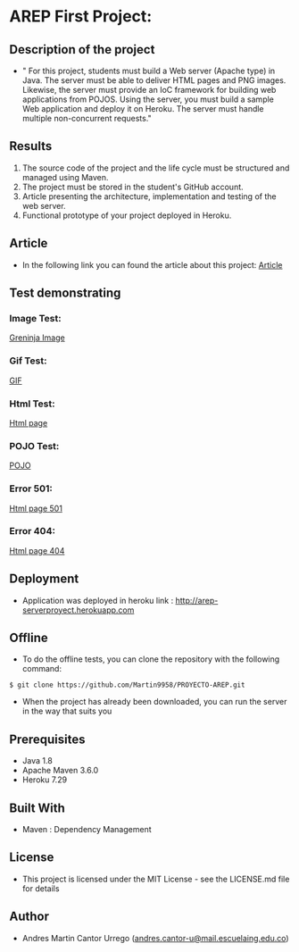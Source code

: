 # AREP First Project:

## Description of the project
- " For this project, students must build a Web server (Apache type) in Java. The server must be able to deliver HTML pages and PNG images. Likewise, the server must provide an IoC framework for building web applications from POJOS. Using the server, you must build a sample Web application and deploy it on Heroku. The server must handle multiple non-concurrent requests."

## Results
1. The source code of the project and the life cycle must be structured and managed using Maven.
2. The project must be stored in the student's GitHub account.
3. Article presenting the architecture, implementation and testing of the web server.
4. Functional prototype of your project deployed in Heroku.

## Article
- In the following link you can found the article about this project:
[Article](https://docs.google.com/document/d/1lcQBYDvidzbFaZVGwE9O8ErckpnNpNphgpg4sv7_0pU)

## Test demonstrating
### Image Test:
[Greninja Image](http://arep-serverproyect.herokuapp.com/greninja.png)
### Gif Test:
[GIF](http://arep-serverproyect.herokuapp.com/nyancat.gif)
### Html Test:
[Html page](http://arep-serverproyect.herokuapp.com/index.html)
### POJO Test:
[POJO](http://arep-serverproyect.herokuapp.com/reflection/Pokemon/pokemon/ludicolo&hoenn&agua_planta&femenino&180&56&1000&5678&456&890)
### Error 501:
[Html page 501](http://arep-serverproyect.herokuapp.com/)
### Error 404:
[Html page 404](http://arep-serverproyect.herokuapp.com/reflection/Pokemon/attack/7.reflection)
## Deployment
- Application was deployed in heroku link : http://arep-serverproyect.herokuapp.com

## Offline
- To do the offline tests, you can clone the repository with the following command:

`$ git clone https://github.com/Martin9958/PROYECTO-AREP.git`
- When the project has already been downloaded, you can run the server in the way that suits you

## Prerequisites
- Java 1.8
- Apache Maven 3.6.0
- Heroku 7.29

## Built With
- Maven : Dependency Management

## License
- This project is licensed under the MIT License - see the LICENSE.md file for details

## Author
- Andres Martin Cantor Urrego (andres.cantor-u@mail.escuelaing.edu.co)
